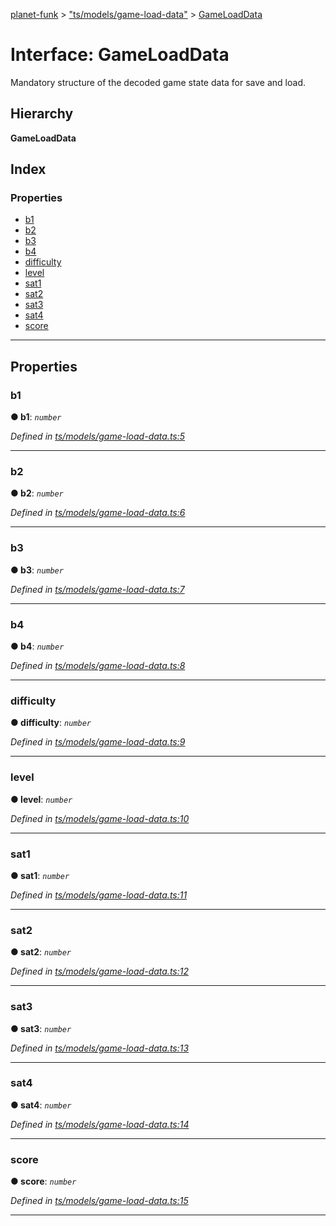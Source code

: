 [planet-funk](../README.md) > ["ts/models/game-load-data"](../modules/_ts_models_game_load_data_.md) > [GameLoadData](../interfaces/_ts_models_game_load_data_.gameloaddata.md)

# Interface: GameLoadData

Mandatory structure of the decoded game state data for save and load.

## Hierarchy

**GameLoadData**

## Index

### Properties

* [b1](_ts_models_game_load_data_.gameloaddata.md#b1)
* [b2](_ts_models_game_load_data_.gameloaddata.md#b2)
* [b3](_ts_models_game_load_data_.gameloaddata.md#b3)
* [b4](_ts_models_game_load_data_.gameloaddata.md#b4)
* [difficulty](_ts_models_game_load_data_.gameloaddata.md#difficulty)
* [level](_ts_models_game_load_data_.gameloaddata.md#level)
* [sat1](_ts_models_game_load_data_.gameloaddata.md#sat1)
* [sat2](_ts_models_game_load_data_.gameloaddata.md#sat2)
* [sat3](_ts_models_game_load_data_.gameloaddata.md#sat3)
* [sat4](_ts_models_game_load_data_.gameloaddata.md#sat4)
* [score](_ts_models_game_load_data_.gameloaddata.md#score)

---

## Properties

<a id="b1"></a>

###  b1

**● b1**: *`number`*

*Defined in [ts/models/game-load-data.ts:5](https://github.com/WilliamRADFunk/planet-funk/blob/84f9ac1/src/ts/models/game-load-data.ts#L5)*

___
<a id="b2"></a>

###  b2

**● b2**: *`number`*

*Defined in [ts/models/game-load-data.ts:6](https://github.com/WilliamRADFunk/planet-funk/blob/84f9ac1/src/ts/models/game-load-data.ts#L6)*

___
<a id="b3"></a>

###  b3

**● b3**: *`number`*

*Defined in [ts/models/game-load-data.ts:7](https://github.com/WilliamRADFunk/planet-funk/blob/84f9ac1/src/ts/models/game-load-data.ts#L7)*

___
<a id="b4"></a>

###  b4

**● b4**: *`number`*

*Defined in [ts/models/game-load-data.ts:8](https://github.com/WilliamRADFunk/planet-funk/blob/84f9ac1/src/ts/models/game-load-data.ts#L8)*

___
<a id="difficulty"></a>

###  difficulty

**● difficulty**: *`number`*

*Defined in [ts/models/game-load-data.ts:9](https://github.com/WilliamRADFunk/planet-funk/blob/84f9ac1/src/ts/models/game-load-data.ts#L9)*

___
<a id="level"></a>

###  level

**● level**: *`number`*

*Defined in [ts/models/game-load-data.ts:10](https://github.com/WilliamRADFunk/planet-funk/blob/84f9ac1/src/ts/models/game-load-data.ts#L10)*

___
<a id="sat1"></a>

###  sat1

**● sat1**: *`number`*

*Defined in [ts/models/game-load-data.ts:11](https://github.com/WilliamRADFunk/planet-funk/blob/84f9ac1/src/ts/models/game-load-data.ts#L11)*

___
<a id="sat2"></a>

###  sat2

**● sat2**: *`number`*

*Defined in [ts/models/game-load-data.ts:12](https://github.com/WilliamRADFunk/planet-funk/blob/84f9ac1/src/ts/models/game-load-data.ts#L12)*

___
<a id="sat3"></a>

###  sat3

**● sat3**: *`number`*

*Defined in [ts/models/game-load-data.ts:13](https://github.com/WilliamRADFunk/planet-funk/blob/84f9ac1/src/ts/models/game-load-data.ts#L13)*

___
<a id="sat4"></a>

###  sat4

**● sat4**: *`number`*

*Defined in [ts/models/game-load-data.ts:14](https://github.com/WilliamRADFunk/planet-funk/blob/84f9ac1/src/ts/models/game-load-data.ts#L14)*

___
<a id="score"></a>

###  score

**● score**: *`number`*

*Defined in [ts/models/game-load-data.ts:15](https://github.com/WilliamRADFunk/planet-funk/blob/84f9ac1/src/ts/models/game-load-data.ts#L15)*

___

